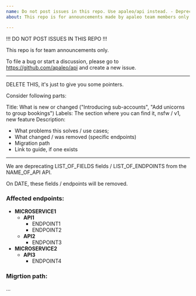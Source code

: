 ```yaml
---
name: Do not post issues in this repo. Use apaleo/api instead. - Deprecated API Announcement
about: This repo is for announcements made by apaleo team members only.

---
```


!!! DO NOT POST ISSUES IN THIS REPO !!!

This repo is for team announcements only.

To file a bug or start a discussion, please go to https://github.com/apaleo/api and create a new issue.

-------

DELETE THIS, it's just to give you some pointers.

Consider following parts:

Title: What is new or changed ("Introducing sub-accounts", "Add unicorns to group bookings")
Labels: The section where you can find it, nsfw / v1, new feature
Description:

- What problems this solves / use cases;
- What changed / was removed (specific endpoints)
- Migration path
- Link to guide, if one exists

-------

We are deprecating LIST_OF_FIELDS fields / LIST_OF_ENDPOINTS from the NAME_OF_API API.

On DATE, these fields / endpoints will be removed.

### Affected endpoints:

- **MICROSERVICE1**
  - **API1**
    - ENDPOINT1
    - ENDPOINT2
  - **API2**
    - ENDPOINT3
- **MICROSERVICE2**
  - **API3**
    - ENDPOINT4

### Migrtion path:

...
